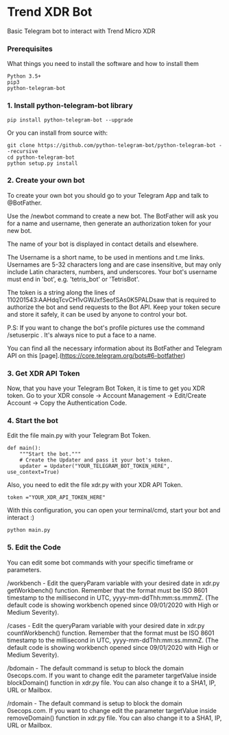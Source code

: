# Trend XDR Bot

Basic Telegram bot to interact with Trend Micro XDR

### Prerequisites

What things you need to install the software and how to install them

```
Python 3.5+
pip3
python-telegram-bot
```

### 1. Install python-telegram-bot library

```
pip install python-telegram-bot --upgrade

```
Or you can install from source with:

```
git clone https://github.com/python-telegram-bot/python-telegram-bot --recursive
cd python-telegram-bot
python setup.py install
```

### 2. Create your own bot
To create your own bot you should go to your Telegram App and talk to @BotFather. 

Use the /newbot command to create a new bot. The BotFather will ask you for a name and username, then generate an authorization token for your new bot.

The name of your bot is displayed in contact details and elsewhere.

The Username is a short name, to be used in mentions and t.me links. Usernames are 5-32 characters long and are case insensitive, but may only include Latin characters, numbers, and underscores. Your bot's username must end in 'bot', e.g. 'tetris_bot' or 'TetrisBot'.

The token is a string along the lines of 110201543:AAHdqTcvCH1vGWJxfSeofSAs0K5PALDsaw that is required to authorize the bot and send requests to the Bot API. Keep your token secure and store it safely, it can be used by anyone to control your bot.

P.S: If you want to change the bot's profile pictures use the command /setuserpic . It's always nice to put a face to a name.

You can find all the necessary information about its BotFather and Telegram API on this [page].(https://core.telegram.org/bots#6-botfather)

### 3. Get XDR API Token
Now, that you have your Telegram Bot Token, it is time to get you XDR token. Go to your XDR console → Account Management → Edit/Create Account → Copy the Authentication Code.

### 4. Start the bot
Edit the file main.py with your Telegram Bot Token.

```
def main():
    """Start the bot."""
    # Create the Updater and pass it your bot's token.
    updater = Updater("YOUR_TELEGRAM_BOT_TOKEN_HERE", use_context=True)
```
Also, you need to edit the file xdr.py with your XDR API Token.

```
token ="YOUR_XDR_API_TOKEN_HERE"
```
With this configuration, you can open your terminal/cmd, start your bot and interact :)

```
python main.py
```
### 5. Edit the Code
You can edit some bot commands with your specific timeframe or parameters. 

/workbench - Edit the queryParam variable with your desired date in xdr.py getWorkbench() function. Remember that the format must be ISO 8601 timestamp to the millisecond in UTC, yyyy-mm-ddThh:mm:ss.mmmZ. (The default code is showing workbench opened since 09/01/2020 with High or Medium Severity).

/cases - Edit the queryParam variable with your desired date in xdr.py countWorkbench() function. Remember that the format must be ISO 8601 timestamp to the millisecond in UTC, yyyy-mm-ddThh:mm:ss.mmmZ. (The default code is showing workbench opened since 09/01/2020 with High or Medium Severity).

/bdomain - The default command is setup to block the domain 0secops.com. If you want to change edit the parameter targetValue inside blockDomain() function in xdr.py file. You can also change it to a SHA1, IP, URL or Mailbox.

/rdomain - The default command is setup to block the domain 0secops.com. If you want to change edit the parameter targetValue inside removeDomain() function in xdr.py file. You can also change it to a SHA1, IP, URL or Mailbox.


